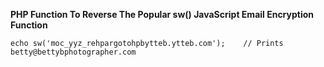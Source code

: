 **PHP Function To Reverse The Popular sw() JavaScript Email Encryption Function**

    echo sw('moc_yyz_rehpargotohpbytteb.ytteb.com');    // Prints betty@bettybphotographer.com
